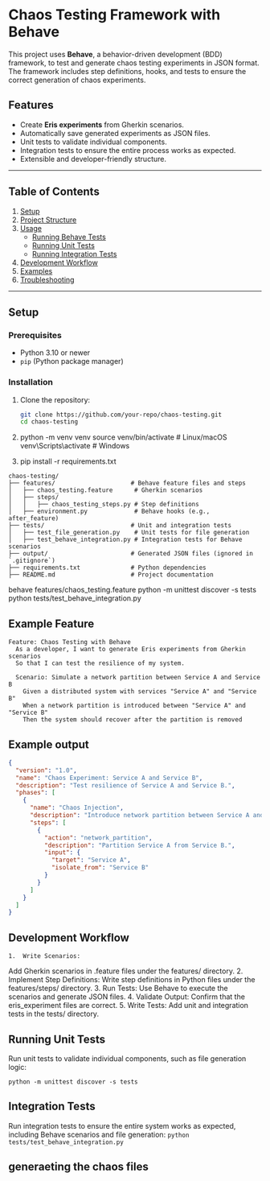 # Chaos Testing Framework with Behave

This project uses **Behave**, a behavior-driven development (BDD) framework, to test and generate chaos testing experiments in JSON format. The framework includes step definitions, hooks, and tests to ensure the correct generation of chaos experiments.

## Features

- Create **Eris experiments** from Gherkin scenarios.
- Automatically save generated experiments as JSON files.
- Unit tests to validate individual components.
- Integration tests to ensure the entire process works as expected.
- Extensible and developer-friendly structure.

---

## Table of Contents

1. [Setup](#setup)
2. [Project Structure](#project-structure)
3. [Usage](#usage)
   - [Running Behave Tests](#running-behave-tests)
   - [Running Unit Tests](#running-unit-tests)
   - [Running Integration Tests](#running-integration-tests)
4. [Development Workflow](#development-workflow)
5. [Examples](#examples)
6. [Troubleshooting](#troubleshooting)

---

## Setup

### Prerequisites

- Python 3.10 or newer
- `pip` (Python package manager)

### Installation

1. Clone the repository:
   ```bash
   git clone https://github.com/your-repo/chaos-testing.git
   cd chaos-testing

2. python -m venv venv
source venv/bin/activate  # Linux/macOS
venv\Scripts\activate     # Windows

3. pip install -r requirements.txt


```
chaos-testing/
├── features/                     # Behave feature files and steps
│   ├── chaos_testing.feature      # Gherkin scenarios
│   ├── steps/
│   │   ├── chaos_testing_steps.py # Step definitions
│   ├── environment.py             # Behave hooks (e.g., after_feature)
├── tests/                        # Unit and integration tests
│   ├── test_file_generation.py    # Unit tests for file generation
│   ├── test_behave_integration.py # Integration tests for Behave scenarios
├── output/                       # Generated JSON files (ignored in `.gitignore`)
├── requirements.txt              # Python dependencies
├── README.md                     # Project documentation
```

behave features/chaos_testing.feature
python -m unittest discover -s tests
python tests/test_behave_integration.py


## Example Feature
```gherkin
Feature: Chaos Testing with Behave
  As a developer, I want to generate Eris experiments from Gherkin scenarios
  So that I can test the resilience of my system.

  Scenario: Simulate a network partition between Service A and Service B
    Given a distributed system with services "Service A" and "Service B"
    When a network partition is introduced between "Service A" and "Service B"
    Then the system should recover after the partition is removed

```
## Example output 
```json
{
  "version": "1.0",
  "name": "Chaos Experiment: Service A and Service B",
  "description": "Test resilience of Service A and Service B.",
  "phases": [
    {
      "name": "Chaos Injection",
      "description": "Introduce network partition between Service A and Service B.",
      "steps": [
        {
          "action": "network_partition",
          "description": "Partition Service A from Service B.",
          "input": {
            "target": "Service A",
            "isolate_from": "Service B"
          }
        }
      ]
    }
  ]
}
```

## Development Workflow
	1.	Write Scenarios:
Add Gherkin scenarios in .feature files under the features/ directory.
	2.	Implement Step Definitions:
Write step definitions in Python files under the features/steps/ directory.
	3.	Run Tests:
Use Behave to execute the scenarios and generate JSON files.
	4.	Validate Output:
Confirm that the eris_experiment files are correct.
	5.	Write Tests:
Add unit and integration tests in the tests/ directory.


## Running Unit Tests

Run unit tests to validate individual components, such as file generation logic:

`python -m unittest discover -s tests`

## Integration Tests
Run integration tests to ensure the entire system works as expected, including Behave scenarios and file generation:
`python tests/test_behave_integration.py`

## generaeting the chaos files
